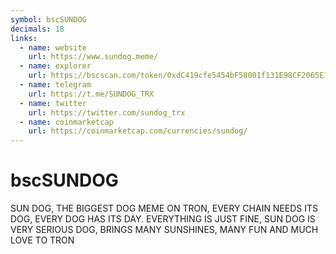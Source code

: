 ```yaml
---
symbol: bscSUNDOG
decimals: 18
links:
  - name: website
    url: https://www.sundog.meme/
  - name: explorer
    url: https://bscscan.com/token/0xdC419cfe5454bF58001f131E98CF2065E11936A7
  - name: telegram
    url: https://t.me/SUNDOG_TRX
  - name: twitter
    url: https://twitter.com/sundog_trx
  - name: coinmarketcap
    url: https://coinmarketcap.com/currencies/sundog/
---
```


# bscSUNDOG

SUN DOG, THE BIGGEST DOG MEME ON TRON, EVERY CHAIN NEEDS ITS DOG, EVERY DOG HAS ITS DAY. EVERYTHING IS JUST FINE, SUN DOG IS VERY SERIOUS DOG, BRINGS MANY SUNSHINES, MANY FUN AND MUCH LOVE TO TRON
